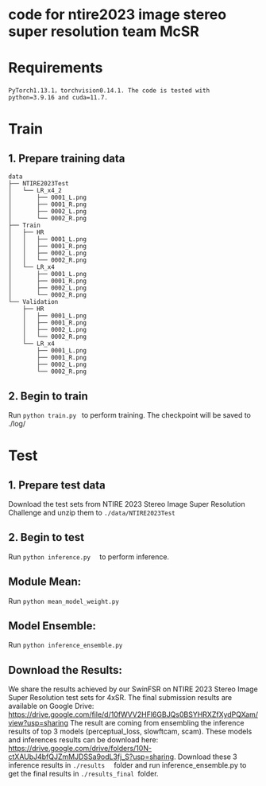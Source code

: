 # code for ntire2023 image stereo super resolution team McSR

# Requirements
 ``` PyTorch1.13.1，torchvision0.14.1. The code is tested with python=3.9.16 and cuda=11.7. ```

# Train
## 1. Prepare training data 

```
data
├── NTIRE2023Test
│   └── LR_x4_2
│       ├── 0001_L.png
│       ├── 0001_R.png
│       ├── 0002_L.png
│       └── 0002_R.png
├── Train
│   ├── HR
│   │   ├── 0001_L.png
│   │   ├── 0001_R.png
│   │   ├── 0002_L.png
│   │   └── 0002_R.png
│   └── LR_x4
│       ├── 0001_L.png
│       ├── 0001_R.png
│       ├── 0002_L.png
│       └── 0002_R.png
└── Validation
    ├── HR
    │   ├── 0001_L.png
    │   ├── 0001_R.png
    │   ├── 0002_L.png
    │   └── 0002_R.png
    └── LR_x4
        ├── 0001_L.png
        ├── 0001_R.png
        ├── 0002_L.png
        └── 0002_R.png
```

## 2. Begin to train
Run  ```python train.py ``` to perform training. The checkpoint will be saved to ./log/

# Test
## 1. Prepare test data 
Download the test sets from NTIRE 2023 Stereo Image Super Resolution Challenge and unzip them to  ``` ./data/NTIRE2023Test  ```

## 2. Begin to test
Run  ```python inference.py  ``` to perform inference.

## Module Mean:
Run  ```python mean_model_weight.py  ```
## Model Ensemble:
Run  ``` python inference_ensemble.py ```

## Download the Results:
We share the results achieved by our SwinFSR on NTIRE 2023 Stereo Image Super Resolution test sets for 4xSR. The final submission results are available on Google Drive: https://drive.google.com/file/d/10fWVV2HFl6GBJQs0BSYHRXZfXydPQXam/view?usp=sharing
The result are coming from ensembling the inference results of top 3 models   (perceptual_loss, slowftcam, scam). 
These models and inferences results can be download here: https://drive.google.com/drive/folders/10N-ctXAUbJ4bfQJZmMJDSSa9odL3fj_S?usp=sharing. 
Download these 3 inference results in  ```./results  ``` folder and run inference_ensemble.py to get the final results in  ``` ./results_final  ```folder.

